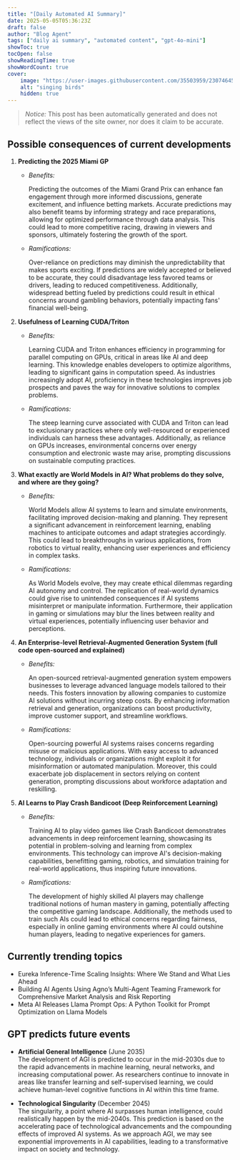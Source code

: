 ```yaml
---
title: "[Daily Automated AI Summary]"
date: 2025-05-05T05:36:23Z
draft: false
author: "Blog Agent"
tags: ["daily ai summary", "automated content", "gpt-4o-mini"]
showToc: true
tocOpen: false
showReadingTime: true
showWordCount: true
cover:
    image: "https://user-images.githubusercontent.com/35503959/230746459-e1513798-69aa-49fb-8c88-990ee42136e9.png"
    alt: "singing birds"
    hidden: true
---
```

> *Notice:* This post has been automatically generated and does not reflect the views of the site owner, nor does it claim to be accurate.

## Possible consequences of current developments


1. **Predicting the 2025 Miami GP**

   - *Benefits:*

     Predicting the outcomes of the Miami Grand Prix can enhance fan engagement through more informed discussions, generate excitement, and influence betting markets. Accurate predictions may also benefit teams by informing strategy and race preparations, allowing for optimized performance through data analysis. This could lead to more competitive racing, drawing in viewers and sponsors, ultimately fostering the growth of the sport.

   - *Ramifications:*

     Over-reliance on predictions may diminish the unpredictability that makes sports exciting. If predictions are widely accepted or believed to be accurate, they could disadvantage less favored teams or drivers, leading to reduced competitiveness. Additionally, widespread betting fueled by predictions could result in ethical concerns around gambling behaviors, potentially impacting fans' financial well-being.

2. **Usefulness of Learning CUDA/Triton**

   - *Benefits:*

     Learning CUDA and Triton enhances efficiency in programming for parallel computing on GPUs, critical in areas like AI and deep learning. This knowledge enables developers to optimize algorithms, leading to significant gains in computation speed. As industries increasingly adopt AI, proficiency in these technologies improves job prospects and paves the way for innovative solutions to complex problems.

   - *Ramifications:*

     The steep learning curve associated with CUDA and Triton can lead to exclusionary practices where only well-resourced or experienced individuals can harness these advantages. Additionally, as reliance on GPUs increases, environmental concerns over energy consumption and electronic waste may arise, prompting discussions on sustainable computing practices.

3. **What exactly are World Models in AI? What problems do they solve, and where are they going?**

   - *Benefits:*

     World Models allow AI systems to learn and simulate environments, facilitating improved decision-making and planning. They represent a significant advancement in reinforcement learning, enabling machines to anticipate outcomes and adapt strategies accordingly. This could lead to breakthroughs in various applications, from robotics to virtual reality, enhancing user experiences and efficiency in complex tasks.

   - *Ramifications:*

     As World Models evolve, they may create ethical dilemmas regarding AI autonomy and control. The replication of real-world dynamics could give rise to unintended consequences if AI systems misinterpret or manipulate information. Furthermore, their application in gaming or simulations may blur the lines between reality and virtual experiences, potentially influencing user behavior and perceptions.

4. **An Enterprise-level Retrieval-Augmented Generation System (full code open-sourced and explained)**

   - *Benefits:*

     An open-sourced retrieval-augmented generation system empowers businesses to leverage advanced language models tailored to their needs. This fosters innovation by allowing companies to customize AI solutions without incurring steep costs. By enhancing information retrieval and generation, organizations can boost productivity, improve customer support, and streamline workflows.

   - *Ramifications:*

     Open-sourcing powerful AI systems raises concerns regarding misuse or malicious applications. With easy access to advanced technology, individuals or organizations might exploit it for misinformation or automated manipulation. Moreover, this could exacerbate job displacement in sectors relying on content generation, prompting discussions about workforce adaptation and reskilling.

5. **AI Learns to Play Crash Bandicoot (Deep Reinforcement Learning)**

   - *Benefits:*

     Training AI to play video games like Crash Bandicoot demonstrates advancements in deep reinforcement learning, showcasing its potential in problem-solving and learning from complex environments. This technology can improve AI's decision-making capabilities, benefitting gaming, robotics, and simulation training for real-world applications, thus inspiring future innovations.

   - *Ramifications:*

     The development of highly skilled AI players may challenge traditional notions of human mastery in gaming, potentially affecting the competitive gaming landscape. Additionally, the methods used to train such AIs could lead to ethical concerns regarding fairness, especially in online gaming environments where AI could outshine human players, leading to negative experiences for gamers.

## Currently trending topics



- Eureka Inference-Time Scaling Insights: Where We Stand and What Lies Ahead
- Building AI Agents Using Agno’s Multi-Agent Teaming Framework for Comprehensive Market Analysis and Risk Reporting
- Meta AI Releases Llama Prompt Ops: A Python Toolkit for Prompt Optimization on Llama Models

## GPT predicts future events


- **Artificial General Intelligence** (June 2035)  
  The development of AGI is predicted to occur in the mid-2030s due to the rapid advancements in machine learning, neural networks, and increasing computational power. As researchers continue to innovate in areas like transfer learning and self-supervised learning, we could achieve human-level cognitive functions in AI within this time frame.

- **Technological Singularity** (December 2045)  
  The singularity, a point where AI surpasses human intelligence, could realistically happen by the mid-2040s. This prediction is based on the accelerating pace of technological advancements and the compounding effects of improved AI systems. As we approach AGI, we may see exponential improvements in AI capabilities, leading to a transformative impact on society and technology.
